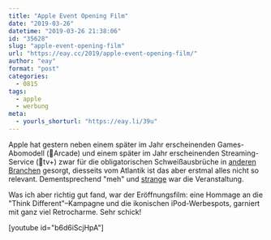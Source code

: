 ```yaml
---
title: "Apple Event Opening Film"
date: "2019-03-26"
datetime: "2019-03-26 21:38:06"
id: "35628"
slug: "apple-event-opening-film"
url: "https://eay.cc/2019/apple-event-opening-film/"
author: "eay"
format: "post"
categories:
  - 0815
tags:
  - apple
  - werbung
meta:
  - yourls_shorturl: "https://eay.li/39u"
---
```


Apple hat gestern neben einem später im Jahr erscheinenden Games-Abomodell (Arcade) und einem später im Jahr erscheinenden Streaming-Service (tv+) zwar für die obligatorischen Schweißausbrüche in [anderen](https://twitter.com/eay/status/1110227012835307521) [Branchen](https://twitter.com/eay/status/1110232906809655296) gesorgt, diesseits vom Atlantik ist das aber erstmal alles nicht so relevant. Dementsprechend "meh" und [strange](https://media3.giphy.com/media/jUKldPpZHZClbMwA7R/giphy.gif) war die Veranstaltung.

Was ich aber richtig gut fand, war der Eröffnungsfilm: eine Hommage an die "Think Different"–Kampagne und die ikonischen iPod-Werbespots, garniert mit ganz viel Retrocharme. Sehr schick!

\[youtube id="b6d6iScjHpA"\]
